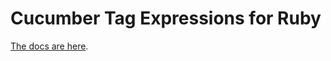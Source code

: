 # Cucumber Tag Expressions for Ruby

[The docs are here](https://cucumber.io/docs/cucumber/api/#tag-expressions).
